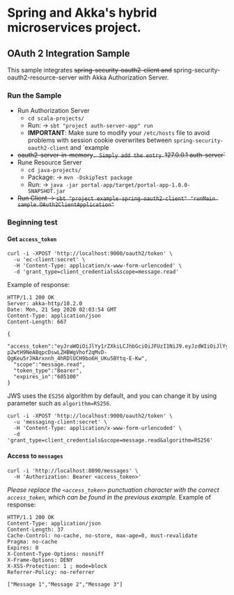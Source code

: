 # Spring and Akka's hybrid microservices project.

## OAuth 2 Integration Sample
                                                                                                                                                                     
This sample integrates ~~spring-security-oauth2-client and~~ spring-security-oauth2-resource-server with Akka Authorization Server.                                  

### Run the Sample

- Run Authorization Server
    - `cd scala-projects/`
    - Run: -> `sbt "project auth-server-app" run`
    - **IMPORTANT**: Make sure to modify your `/etc/hosts` file to avoid problems with session cookie overwrites between `spring-security-oauth2-client` and `example
- ~~oauth2-server-in-memory`. Simply add the entry `127.0.0.1 auth-server`~~
- Rune Resource Server
    - `cd java-projects/`
    - Package: -> `mvn -DskipTest package`
    - Run: -> `java -jar portal-app/target/portal-app-1.0.0-SNAPSHOT.jar`
- ~~Run Client -> `sbt "project example-spring-oauth2-client" "runMain sample.OAuth2ClientApplication"`~~

### Beginning test
                                                                                                                                                                                                                                                               
#### Get `access_token`                                                                                                                                                                                                                                        
                                                                                                                                                                                                                                                               
```                                                                                                                                                                                                                                                            
curl -i -XPOST 'http://localhost:9000/oauth2/token' \                                                                                                                                                                                                          
  -u 'ec-client:secret' \                                                                                                                                                                                                                               
  -H 'Content-Type: application/x-www-form-urlencoded' \                                                                                                                                                                                                       
  -d 'grant_type=client_credentials&scope=message.read'                                                                                                                                                                                                        
```                                                                                                                                                                                                                                                            
Example of response:                                                                                                                                                                                                                                           
```                                                                                                                                                                                                                                                            
HTTP/1.1 200 OK                                                                                                                                                                                                                                                
Server: akka-http/10.2.0                                                                                                                                                                                                                                       
Date: Mon, 21 Sep 2020 02:03:54 GMT                                                                                                                                                                                                                            
Content-Type: application/json                                                                                                                                                                                                                                 
Content-Length: 667                                                                                                                                                                                                                                            
                                                                                                                                                                                                                                                               
{                                                                                                                                                                                                                                                              
  "access_token":"eyJraWQiOiJlYy1rZXkiLCJhbGciOiJFUzI1NiJ9.eyJzdWIiOiJlYy1jbGllbnQiLCJzY29wZSI6Im1lc3NhZ2UucmVhZCIsImlzcyI6Imh0dHBzOlwvXC9ha2thLXNlY3VyaXR5LmhlbGxvc2NhbGEuY29tIiwiZXhwIjoxNjA1Nzk5ODgxLCJpYXQiOjE2MDUxOTQ3ODEsImp0aSI6ImVjLWtleSJ9.ebtN29ey5lk
p2wtH9NeABqpcDswLZHBWgVhof2qMvD-QgKeu5rJHArxnnh_4hRDlUCH9bo6H_UKu5BYtq-E-Kw",                                                                                                                                                                                  
  "scope":"message.read",                                                                                                                                                                                                                                      
  "token_type":"Bearer",
  "expires_in":"605100"
}
```

JWS uses the `ES256` algorithm by default, and you can change it by using parameter such as `algorithm=RS256`. 
```
curl -i -XPOST 'http://localhost:9000/oauth2/token' \
  -u 'messaging-client:secret' \
  -H 'Content-Type: application/x-www-form-urlencoded' \
  -d 'grant_type=client_credentials&scope=message.read&algorithm=RS256'
```
  
#### Access to `messages`

```
curl -i 'http://localhost:8090/messages' \
  -H 'Authorization: Bearer <access_token>'
```
*Please replace the `<access_token>` punctuation character with the correct `access_token`, which can be found in the previous example.* Example of response:
```
HTTP/1.1 200 OK
Content-Type: application/json
Content-Length: 37
Cache-Control: no-cache, no-store, max-age=0, must-revalidate
Pragma: no-cache
Expires: 0
X-Content-Type-Options: nosniff
X-Frame-Options: DENY
X-XSS-Protection: 1 ; mode=block
Referrer-Policy: no-referrer

["Message 1","Message 2","Message 3"]
```

